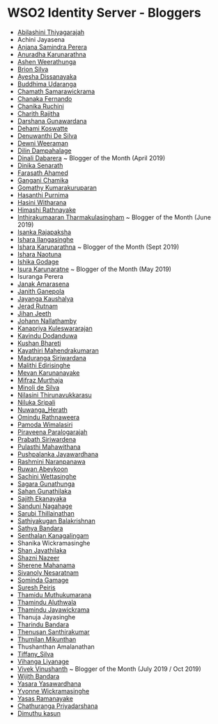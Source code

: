 # WSO2 Identity Server - Bloggers

* [Abilashini Thiyagarajah](https://medium.com/@abilashini)
* Achini Jayasena
* [Anjana Samindra Perera](https://anjanasamindraperera.medium.com)
* [Anuradha Karunarathna](https://anuradha-15.medium.com/)
* [Ashen Weerathunga](https://ashenweerathunga.medium.com)
* [Brion Silva](https://medium.com/@brionmario)
* [Ayesha Dissanayaka](https://medium.com/@ayshsandu)
* [Buddhima Udaranga](https://medium.com/@buddhimau)
* [Chamath Samarawickrama](https://medium.com/@htamahc)
* [Chanaka Fernando](https://medium.com/@chanakaudaya)
* [Chanika Ruchini](https://chanikaruchini-16.medium.com)
* [Charith Rajitha](https://medium.com/@rajithacharith)
* [Darshana Gunawardana](https://darray.wordpress.com/)
* [Dehami Koswatte](https://medium.com/@deshankoswatte)
* [Denuwanthi De Silva](https://denuwanthi.wordpress.com/)
* [Dewni Weeraman](https://dewni-matheesha.medium.com/)
* [Dilin Dampahalage](https://medium.com/@dilinlalindradampahalage)
* [Dinali Dabarera](https://medium.com/@gdrdabarera) ~ Blogger of the Month (April 2019)
* [Dinika Senarath](https://medium.com/@dinika-15)
* [Farasath Ahamed](https://medium.com/@farasath)
* [Gangani Chamika](https://medium.com/@ganganichamika)
* [Gomathy Kumarakuruparan](https://medium.com/@gomathy)
* [Hasanthi Purnima](https://medium.com/@hasanthipurnimadissanayake)
* [Hasini Witharana](https://medium.com/@hasiniwitharana)
* [Himashi Rathnayake](https://himashirathnayake.medium.com/)
* [Inthirakumaaran Tharmakulasingham](https://medium.com/@inthiraj1994) ~ Blogger of the Month (June 2019)
* [Isanka Rajapaksha](https://is-rajapaksha.medium.com)
* [Ishara Ilangasinghe](https://medium.com/@isharailanga)
* [Ishara Karunarathna](https://medium.com/@isharaaruna) ~ Blogger of the Month (Sept 2019)
* [Ishara Naotuna](https://medium.com/@fishfaceishi)
* [Ishika Godage](https://medium.com/@ishikagodage)
* [Isura Karunaratne](https://medium.com/@isurakarunaratne) ~ Blogger of the Month (May 2019)
* Isuranga Perera
* [Janak Amarasena](https://medium.com/@janakda)
* [Janith Ganepola](https://janithgan.medium.com)
* [Jayanga Kaushalya](https://medium.com/@jayanga)
* [Jerad Rutnam](https://medium.com/@jeradrutnam)
* [Jihan Jeeth](https://jihanjeeth.medium.com)
* [Johann Nallathamby](https://medium.com/@johann-nallathamby)
* [Kanapriya Kuleswararajan](http://kkanapriya.blogspot.com/)
* [Kavindu Dodanduwa](https://medium.com/@kavindudodanduwa)
* [Kushan Bhareti](https://medium.com/@kushanbhareti)
* [Kayathiri Mahendrakumaran](https://kayathiri.medium.com/)
* [Maduranga Siriwardana](https://medium.com/@maduranga.siriwardena)
* [Malithi Edirisinghe](http://malithiedirisinghe.blogspot.com)
* [Mevan Karunanayake](https://medium.com/@mevan.karu)
* [Mifraz Murthaja](https://mifrazmurthaja.medium.com)
* [Minoli de Silva](https://minoli-desilva.medium.com)
* [Nilasini Thirunavukkarasu](https://medium.com/@nilasini)
* [Niluka Sripali](https://medium.com/@niluka)
* [Nuwanga_Herath](https://nuwangaherath.medium.com/)
* [Omindu Rathnaweera](https://medium.com/@omindu)
* [Pamoda Wimalasiri](https://medium.com/@pamodaaw)
* [Piraveena Paralogarajah](https://medium.com/@piraveenaparalogarajah)
* [Prabath Siriwardena](http://blog.facilelogin.com)
* [Pulasthi Mahawithana](https://medium.com/@pulasthi7)
* [Pushpalanka Jayawardhana](https://medium.com/@Pushpalanka)
* [Rashmini Naranpanawa](https://rashmini.medium.com/)
* [Ruwan Abeykoon](https://medium.com/@ruwanta)
* [Sachini Wettasinghe](https://medium.com/@swettasinghe23)
* [Sagara Gunathunga](https://medium.com/@sagarag)
* [Sahan Gunathilaka](https://medium.com/@sahangunathilaka)
* [Sajith Ekanayaka](https://medium.com/@sajithekanayaka)
* [Sanduni Nagahage](https://medium.com/@sandunin )
* [Sarubi Thillainathan](https://medium.com/@stsarut)
* [Sathiyakugan Balakrishnan](https://medium.com/@sathiyakugan) 
* [Sathya Bandara](https://medium.com/@technospace) 
* [Senthalan Kanagalingam](https://medium.com/@senthalan)
* Shanika Wickramasinghe
* [Shan Jayathilaka](https://medium.com/@shanchathusanda)
* [Shazni Nazeer](https://medium.com/@mshazninazeer)
* [Sherene Mahanama](https://medium.com/@Sher_M/)
* [Sivanoly Nesaratnam](https://nsivanoly.medium.com/)
* [Sominda Gamage](https://medium.com/@somindagamage)
* [Suresh Peiris](https://medium.com/@TSMPeiris)
* [Thamidu Muthukumarana](https://thamidurm.medium.com)
* [Thamindu Aluthwala](https://thamindur.medium.com/)
* [Thamindu Jayawickrama](https://thamindudilshan.medium.com/)
* Thanuja Jayasinghe
* [Tharindu Bandara](https://medium.com/identity-unlocked)
* [Thenusan Santhirakumar](https://medium.com/@sthenusan)
* [Thumilan Mikunthan](https://medium.com/@thumilan)
* Thushanthan Amalanathan
* [Tiffany_Silva](https://medium.com/@tiffany.silva)
* [Vihanga Liyanage](https://everything1know.wordpress.com)
* [Vivek Vinushanth](https://medium.com/@vivekc.16) ~ Blogger of the Month (July 2019 / Oct 2019)
* [Wijith Bandara](https://medium.com/@wijithbandara)
* [Yasara Yasawardhana](https://yasarayasawardhana.medium.com/)
* [Yvonne Wickramasinghe](https://medium.com/@yvonne.wicks)
* [Yasas Ramanayake](https://yasasramanayaka.medium.com/)
* [Chathuranga Priyadarshana](https://chathurangapriyadarshana.medium.com/)
* [Dimuthu kasun](https://dimuthuk.medium.com/)
